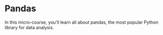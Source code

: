 # Pandas
In this micro-course, you'll learn all about pandas, the most popular Python library for data analysis.
